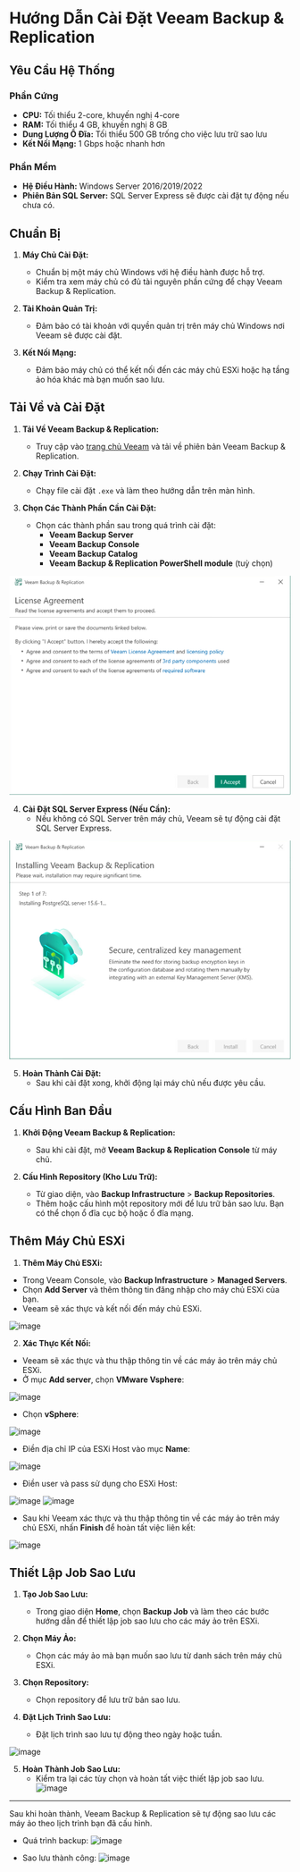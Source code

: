 # Hướng Dẫn Cài Đặt Veeam Backup & Replication

## Yêu Cầu Hệ Thống

### Phần Cứng
- **CPU:** Tối thiểu 2-core, khuyến nghị 4-core
- **RAM:** Tối thiểu 4 GB, khuyến nghị 8 GB
- **Dung Lượng Ổ Đĩa:** Tối thiểu 500 GB trống cho việc lưu trữ sao lưu
- **Kết Nối Mạng:** 1 Gbps hoặc nhanh hơn

### Phần Mềm
- **Hệ Điều Hành:** Windows Server 2016/2019/2022
- **Phiên Bản SQL Server:** SQL Server Express sẽ được cài đặt tự động nếu chưa có.

## Chuẩn Bị

1. **Máy Chủ Cài Đặt:**
   - Chuẩn bị một máy chủ Windows với hệ điều hành được hỗ trợ.
   - Kiểm tra xem máy chủ có đủ tài nguyên phần cứng để chạy Veeam Backup & Replication.

2. **Tài Khoản Quản Trị:**
   - Đảm bảo có tài khoản với quyền quản trị trên máy chủ Windows nơi Veeam sẽ được cài đặt.

3. **Kết Nối Mạng:**
   - Đảm bảo máy chủ có thể kết nối đến các máy chủ ESXi hoặc hạ tầng ảo hóa khác mà bạn muốn sao lưu.

## Tải Về và Cài Đặt

1. **Tải Về Veeam Backup & Replication:**
   - Truy cập vào [trang chủ Veeam](https://www.veeam.com/backup-replication-download.html) và tải về phiên bản Veeam Backup & Replication.

2. **Chạy Trình Cài Đặt:**
   - Chạy file cài đặt `.exe` và làm theo hướng dẫn trên màn hình.

3. **Chọn Các Thành Phần Cần Cài Đặt:**
   - Chọn các thành phần sau trong quá trình cài đặt:
     - **Veeam Backup Server**
     - **Veeam Backup Console**
     - **Veeam Backup Catalog**
     - **Veeam Backup & Replication PowerShell module** (tuỳ chọn)

  ![Hình ảnh quá trình cài đặt Veeam](https://github.com/cuongnvvietis/NhanHoa/blob/main/Docs/Esxi/Picture/Veem/Screenshot_74.png)

4. **Cài Đặt SQL Server Express (Nếu Cần):**
   - Nếu không có SQL Server trên máy chủ, Veeam sẽ tự động cài đặt SQL Server Express.

  ![Hình ảnh quá trình cài đặt Veeam](https://github.com/cuongnvvietis/NhanHoa/blob/main/Docs/Esxi/Picture/Veem/Screenshot_77.png)

5. **Hoàn Thành Cài Đặt:**
   - Sau khi cài đặt xong, khởi động lại máy chủ nếu được yêu cầu.

## Cấu Hình Ban Đầu

1. **Khởi Động Veeam Backup & Replication:**
   - Sau khi cài đặt, mở **Veeam Backup & Replication Console** từ máy chủ.

2. **Cấu Hình Repository (Kho Lưu Trữ):**
   - Từ giao diện, vào **Backup Infrastructure** > **Backup Repositories**.
   - Thêm hoặc cấu hình một repository mới để lưu trữ bản sao lưu. Bạn có thể chọn ổ đĩa cục bộ hoặc ổ đĩa mạng.

## Thêm Máy Chủ ESXi

1. **Thêm Máy Chủ ESXi:**
  - Trong Veeam Console, vào **Backup Infrastructure** > **Managed Servers**.
  - Chọn **Add Server** và thêm thông tin đăng nhập cho máy chủ ESXi của bạn.
  - Veeam sẽ xác thực và kết nối đến máy chủ ESXi.

![image](https://github.com/user-attachments/assets/53b00e58-09e1-4475-87b2-d33663c1ccea)

2. **Xác Thực Kết Nối:**
  - Veeam sẽ xác thực và thu thập thông tin về các máy ảo trên máy chủ ESXi.
  - Ở mục **Add server**, chọn **VMware Vsphere**:
    
![image](https://github.com/user-attachments/assets/aa75f5d5-099c-42ba-ba3d-51b3eee62700)

  - Chọn **vSphere**:
    
![image](https://github.com/user-attachments/assets/226b946d-ee36-4f73-a6c6-f0123fbb40c6)

  - Điền địa chỉ IP của ESXi Host vào mục **Name**:
    
![image](https://github.com/user-attachments/assets/292ceffd-1e6b-4c5c-86ba-1cd2fbbbd79e)

  - Điền user và pass sử dụng cho ESXi Host:
    
![image](https://github.com/user-attachments/assets/eb972337-b280-4f71-bf82-74c4406b60e7)
![image](https://github.com/user-attachments/assets/f9c5f483-4546-47f1-be1c-5e10dfc55426)

  - Sau khi Veeam xác thực và thu thập thông tin về các máy ảo trên máy chủ ESXi, nhấn **Finish** để hoàn tất việc liên kết:
    
![image](https://github.com/user-attachments/assets/f73e5e16-4775-4cee-bd14-4ef09a5f5bfa)

## Thiết Lập Job Sao Lưu

1. **Tạo Job Sao Lưu:**
   - Trong giao diện **Home**, chọn **Backup Job** và làm theo các bước hướng dẫn để thiết lập job sao lưu cho các máy ảo trên ESXi.

2. **Chọn Máy Ảo:**
   - Chọn các máy ảo mà bạn muốn sao lưu từ danh sách trên máy chủ ESXi.

3. **Chọn Repository:**
   - Chọn repository để lưu trữ bản sao lưu.

4. **Đặt Lịch Trình Sao Lưu:**
   - Đặt lịch trình sao lưu tự động theo ngày hoặc tuần.

![image](https://github.com/user-attachments/assets/2b22e16d-b40d-4a10-aa92-2b11ecb94dce)


5. **Hoàn Thành Job Sao Lưu:**
   - Kiểm tra lại các tùy chọn và hoàn tất việc thiết lập job sao lưu.
![image](https://github.com/user-attachments/assets/2c3350de-7942-4f98-83fd-e1be4621275d)

---

Sau khi hoàn thành, Veeam Backup & Replication sẽ tự động sao lưu các máy ảo theo lịch trình bạn đã cấu hình.
  - Quá trình backup:
![image](https://github.com/user-attachments/assets/5976b51a-7333-49d4-9790-be0d917991bf)

  - Sao lưu thành công:
![image](https://github.com/user-attachments/assets/385616a8-2df4-4c6d-aa26-6f6cc5542073)
